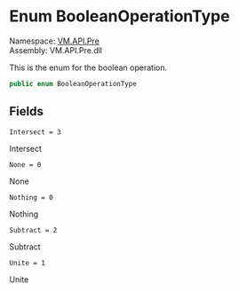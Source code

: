 # Enum BooleanOperationType

Namespace: [VM.API.Pre](VM.API.Pre.md)  
Assembly: VM.API.Pre.dll  

This is the enum for the boolean operation.

```csharp
public enum BooleanOperationType
```

## Fields

`Intersect = 3` 

Intersect



`None = 0` 

None



`Nothing = 0` 

Nothing



`Subtract = 2` 

Subtract



`Unite = 1` 

Unite




